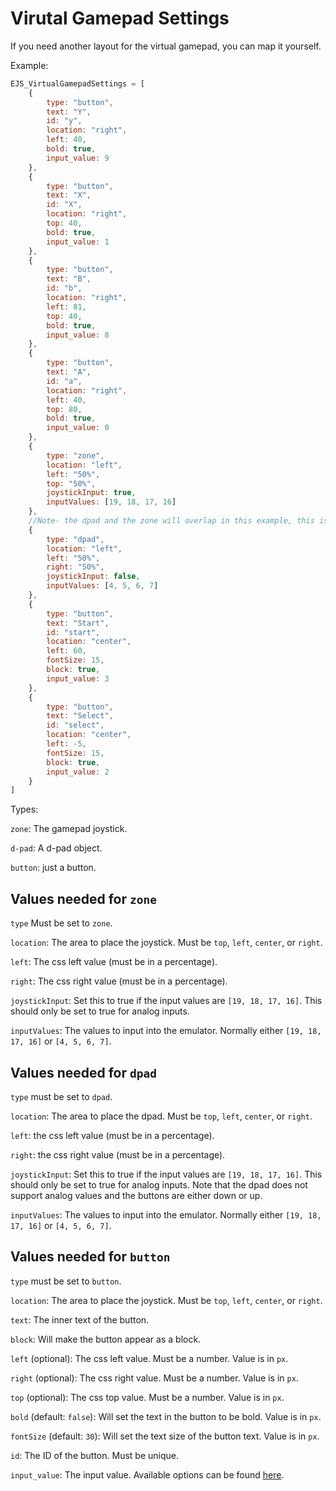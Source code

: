 
# Virutal Gamepad Settings

If you need another layout for the virtual gamepad, you can map it yourself.

Example:

<div class="scrollable-code">

```js
EJS_VirtualGamepadSettings = [
    {
        type: "button",
        text: "Y",
        id: "y",
        location: "right",
        left: 40,
        bold: true,
        input_value: 9
    },
    {
        type: "button",
        text: "X",
        id: "X",
        location: "right",
        top: 40,
        bold: true,
        input_value: 1
    },
    {
        type: "button",
        text: "B",
        id: "b",
        location: "right",
        left: 81,
        top: 40,
        bold: true,
        input_value: 8
    },
    {
        type: "button",
        text: "A",
        id: "a",
        location: "right",
        left: 40,
        top: 80,
        bold: true,
        input_value: 0
    },
    {
        type: "zone",
        location: "left",
        left: "50%",
        top: "50%",
        joystickInput: true,
        inputValues: [19, 18, 17, 16]
    },
    //Note- the dpad and the zone will overlap in this example, this is just to show what it should look like.
    {
        type: "dpad",
        location: "left",
        left: "50%",
        right: "50%",
        joystickInput: false,
        inputValues: [4, 5, 6, 7]
    },
    {
        type: "button",
        text: "Start",
        id: "start",
        location: "center",
        left: 60,
        fontSize: 15,
        block: true,
        input_value: 3
    },
    {
        type: "button",
        text: "Select",
        id: "select",
        location: "center",
        left: -5,
        fontSize: 15,
        block: true,
        input_value: 2
    }
]
```
</div>

Types:

`zone`: The gamepad joystick.

`d-pad`: A d-pad object.

`button`: just a button.

## Values needed for `zone`

`type` Must be set to `zone`.

`location`: The area to place the joystick. Must be `top`, `left`, `center`, or `right`.

`left`: The css left value (must be in a percentage).

`right`: The css right value (must be in a percentage).

`joystickInput`: Set this to true if the input values are `[19, 18, 17, 16]`. This should only be set to true for analog inputs.

`inputValues`: The values to input into the emulator. Normally either `[19, 18, 17, 16]` or `[4, 5, 6, 7]`.

## Values needed for `dpad`

`type` must be set to `dpad`.

`location`: The area to place the dpad. Must be `top`, `left`, `center`, or `right`.

`left`: the css left value (must be in a percentage).

`right`: the css right value (must be in a percentage).

`joystickInput`: Set this to true if the input values are `[19, 18, 17, 16]`. This should only be set to true for analog inputs. Note that the dpad does not support analog values and the buttons are either down or up.

`inputValues`: The values to input into the emulator. Normally either `[19, 18, 17, 16]` or `[4, 5, 6, 7]`.

## Values needed for `button`

`type` must be set to `button`.

`location`: The area to place the joystick. Must be `top`, `left`, `center`, or `right`.

`text`: The inner text of the button.

`block`: Will make the button appear as a block.

`left` (optional): The css left value. Must be a number. Value is in `px`.

`right` (optional): The css right value. Must be a number. Value is in `px`.

`top` (optional): The css top value. Must be a number. Value is in `px`.

`bold` (default: `false`): Will set the text in the button to be bold. Value is in `px`.

`fontSize` (default: `30`): Will set the text size of the button text. Value is in `px`.

`id`: The ID of the button. Must be unique.

`input_value`: The input value. Available options can be found [here](https://github.com/EmulatorJS/emulatorjs/blob/018c39d4065b866487f8f18ca88c9488eab69a6d/data/emu-main.js#L2998).
